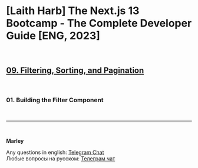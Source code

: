 # [Laith Harb] The Next.js 13 Bootcamp - The Complete Developer Guide [ENG, 2023]

<br/>

## [09. Filtering, Sorting, and Pagination](https://github.com/webmakaka/Next.js-Projects-Build-an-Issue-Tracker/pull/11)

<br/>

### 01. Building the Filter Component

<br/>

---

<br/>

**Marley**

Any questions in english: <a href="https://jsdev.org/chat/">Telegram Chat</a>  
Любые вопросы на русском: <a href="https://jsdev.ru/chat/">Телеграм чат</a>
